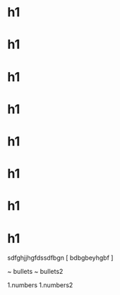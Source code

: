 # h1
# h1
# h1
# h1
# h1
# h1
# h1
# h1
sdfghjjhgfdssdfbgn
[
    bdbgbeyhgbf 
]

~ bullets
~ bullets2


1.numbers
1.numbers2